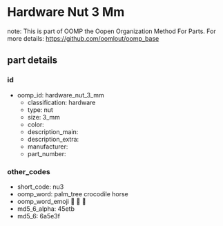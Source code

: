 # Hardware Nut 3 Mm  

note: This is part of OOMP the Oopen Organization Method For Parts. For more details: https://github.com/oomlout/oomp_base

##  part details





### id
* oomp_id: hardware_nut_3_mm
  * classification: hardware
  * type: nut
  * size: 3_mm
  * color: 
  * description_main: 
  * description_extra: 
  * manufacturer: 
  * part_number: 

### other_codes
* short_code: nu3
* oomp_word: palm_tree crocodile horse
* oomp_word_emoji :palm_tree: :crocodile: :horse:
* md5_6_alpha: 45etb
* md5_6: 6a5e3f